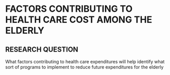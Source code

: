 # FACTORS CONTRIBUTING TO HEALTH CARE COST AMONG THE ELDERLY

## **RESEARCH QUESTION**
What factors contributing to health care expenditures will help identify what sort of programs to implement to reduce future expenditures for the elderly

